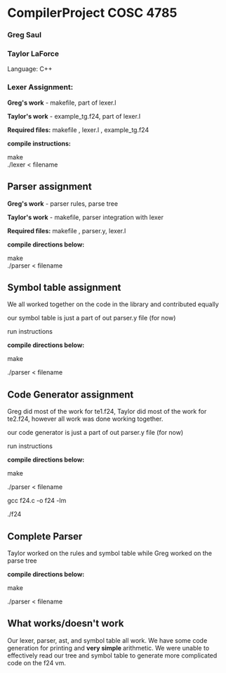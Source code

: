 # CompilerProject COSC 4785

### Greg Saul

### Taylor LaForce

Language: C++

### Lexer Assignment:
<strong>Greg's work</strong> - makefile, part of lexer.l

<strong>Taylor's work</strong> - example_tg.f24, part of lexer.l

<strong>Required files:</strong> makefile , lexer.l , example_tg.f24


<strong>compile instructions:</strong>

make </br>
./lexer < filename

## Parser assignment

<strong>Greg's work</strong> - parser rules, parse tree

<strong>Taylor's work</strong> - makefile, parser integration with lexer

<strong>Required files:</strong> makefile , parser.y, lexer.l 

<strong>compile directions below:</strong>

make </br>
./parser < filename

## Symbol table assignment

We all worked together on the code in the library and contributed equally

our symbol table is just a part of out parser.y file (for now)

run instructions

<strong>compile directions below:</strong>

make

./parser < filename

## Code Generator assignment

Greg did most of the work for te1.f24, Taylor did most of the work for te2.f24, however all work was done working together.

our code generator is just a part of out parser.y file (for now)

run instructions

<strong>compile directions below:</strong>

make

./parser < filename

gcc f24.c -o f24 -lm

./f24

## Complete Parser

Taylor worked on the rules and symbol table while Greg worked on the parse tree

<strong>compile directions below:</strong>

make

./parser < filename

## What works/doesn't work

Our lexer, parser, ast, and symbol table all work. We have some code generation for printing and <strong> very simple </strong> arithmetic. We were unable to effectively read our tree and symbol table to generate more complicated code on the f24 vm.












